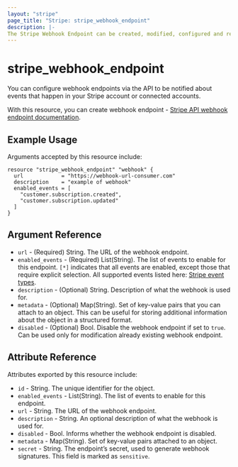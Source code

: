 ```yaml
---
layout: "stripe"
page_title: "Stripe: stripe_webhook_endpoint"
description: |-
The Stripe Webhook Endpoint can be created, modified, configured and removed by this resource.
---
```


# stripe_webhook_endpoint

You can configure webhook endpoints via the API to be notified about events that happen in your Stripe account or connected accounts.

With this resource, you can create webhook endpoint - [Stripe API webhook endpoint documentation](https://stripe.com/docs/api/webhook_endpoints). 

## Example Usage

Arguments accepted by this resource include:

```hcl
resource "stripe_webhook_endpoint" "webhook" {
  url            = "https://webhook-url-consumer.com"
  description    = "example of webhook"
  enabled_events = [
    "customer.subscription.created", 
    "customer.subscription.updated"
  ]
}
```

## Argument Reference
* `url` - (Required) String. The URL of the webhook endpoint.
* `enabled_events` - (Required) List(String). The list of events to enable for this endpoint. `[*]` indicates that all events are enabled, except those that require explicit selection. All supported events listed here: [Stripe event types](https://stripe.com/docs/api/events/types).
* `description` - (Optional) String. Description of what the webhook is used for.
* `metadata` - (Optional) Map(String). Set of key-value pairs that you can attach to an object. This can be useful for storing additional information about the object in a structured format.
* `disabled` - (Optional) Bool. Disable the webhook endpoint if set to `true`. Can be used only for modification already existing webhook endpoint.

## Attribute Reference

Attributes exported by this resource include:

* `id` - String. The unique identifier for the object.
* `enabled_events` - List(String). The list of events to enable for this endpoint.
* `url` - String. The URL of the webhook endpoint.
* `description` - String. An optional description of what the webhook is used for.
* `disabled` - Bool. Informs whether the webhook endpoint is disabled.
* `metadata` - Map(String). Set of key-value pairs attached to an object.
* `secret` - String. The endpoint’s secret, used to generate webhook signatures. This field is marked as `sensitive`.